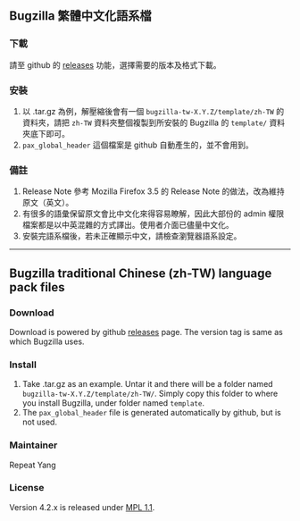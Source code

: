 ## Bugzilla 繁體中文化語系檔

### 下載
請至 github 的 [releases](https://github.com/repeat/bugzilla-tw/releases) 功能，選擇需要的版本及格式下載。

### 安裝

1. 以 .tar.gz 為例，解壓縮後會有一個 `bugzilla-tw-X.Y.Z/template/zh-TW` 的資料夾，請把 `zh-TW` 資料夾整個複製到所安裝的 Bugzilla 的 `template/` 資料夾底下即可。
2. `pax_global_header` 這個檔案是 github 自動產生的，並不會用到。

### 備註

1. Release Note 參考 Mozilla Firefox 3.5 的 Release Note 的做法，改為維持原文（英文）。
2. 有很多的語彙保留原文會比中文化來得容易瞭解，因此大部份的 admin 權限檔案都是以中英混雜的方式譯出。使用者介面已儘量中文化。
3. 安裝完語系檔後，若未正確顯示中文，請檢查瀏覽器語系設定。

---

## Bugzilla traditional Chinese (zh-TW) language pack files

### Download
Download is powered by github [releases](https://github.com/repeat/bugzilla-tw/releases) page. The version tag is same as which Bugzilla uses.

### Install

1. Take .tar.gz as an example. Untar it and there will be a folder named `bugzilla-tw-X.Y.Z/template/zh-TW/`. Simply copy this folder to where you install Bugzilla, under folder named `template`.
2. The `pax_global_header` file is generated automatically by github, but is not used.

### Maintainer
Repeat Yang

### License
Version 4.2.x is released under [MPL 1.1](https://www.mozilla.org/MPL/1.1/).
